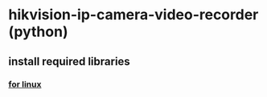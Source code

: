 # hikvision-ip-camera-video-recorder (python)

## install required libraries
### [for linux](https://github.com/elyor04/video-recorder-py/blob/main/installation/LINUX.md)
